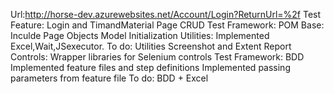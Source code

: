 Url:http://horse-dev.azurewebsites.net/Account/Login?ReturnUrl=%2f Test Feature: Login and TimandMaterial Page CRUD Test Framework: POM Base: Inculde Page Objects Model Initialization Utilities: Implemented Excel,Wait,JSexecutor. To do: Utilities Screenshot and Extent Report Controls: Wrapper libraries for Selenium controls Test Framework: BDD Implemented feature files and step definitions Implemented passing parameters from feature file To do: BDD + Excel
